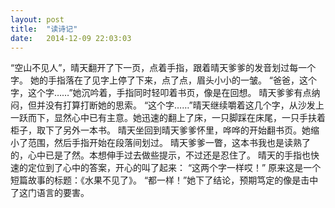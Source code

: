 ```yaml
---
layout: post
title:  "读诗记"
date:   2014-12-09 22:03:03
---
```

“空山不见人”，晴天翻开了下一页，点着手指，跟着晴天爹爹的发音划过每一个字。
她的手指落在了见字上停了下来，点了点，眉头小小的一皱。
“爸爸，这个字，这个字……”她沉吟着，手指同时轻叩着书页，像是在回想。
晴天爹爹有点纳闷，但并没有打算打断她的思索。
“这个字……”晴天继续嚼着这几个字，从沙发上一跃而下，显然心中已有主意。她迅速的翻上了床，一只脚踩在床尾，一只手扶着柜子，取下了另外一本书。
晴天坐回到晴天爹爹怀里，哗哗的开始翻书页。她缩小了范围，然后手指开始在段落间划过。
晴天爹爹一瞥，这本书我也是读熟了的，心中已是了然。本想伸手过去做些提示，不过还是忍住了。
晴天的手指也快速的定位到了心中的答案，开心的叫了起来：
“这两个字一样哎！”
原来这是一个短篇故事的标题：《水果不见了》。
“都一样！”她下了结论，预期笃定的像是击中了这门语言的要害。
